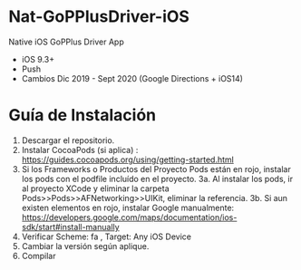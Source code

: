 # Nat-GoPPlusDriver-iOS

Native iOS GoPPlus Driver App

- iOS 9.3+ 
- Push
- Cambios Dic 2019 - Sept 2020 (Google Directions + iOS14)

# Guía de Instalación

1. Descargar el repositorio.
2. Instalar CocoaPods (si aplica) : https://guides.cocoapods.org/using/getting-started.html
3. Si los Frameworks o Productos del Proyecto Pods están en rojo, instalar los pods con el podfile incluído en el proyecto. 
3a. Al instalar los pods, ir al proyecto XCode y eliminar la carpeta Pods>>Pods>>AFNetworking>>UIKit, eliminar la referencia.
3b. Si aun existen elementos en rojo, instalar Google manualmente: https://developers.google.com/maps/documentation/ios-sdk/start#install-manually
4. Verificar Scheme: fa , Target: Any iOS Device
5. Cambiar la versión según aplique.
6. Compilar
